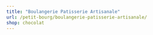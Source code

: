 ```yaml
---
title: "Boulangerie Patisserie Artisanale"
url: /petit-bourg/boulangerie-patisserie-artisanale/
shop: chocolat
---
```

